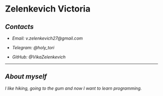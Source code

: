 # Zelenkevich Victoria
## _Contacts_
* _Email: v.zelenkevich27@gmail.com_

* _Telegram: @holy_tori_

* _GitHub: @VikaZelenkevich_
---
## _About myself_
_I like hiking, going to the gum and now I want to learn programming._


